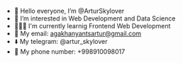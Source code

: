 - 👋 Hello everyone, I’m @ArturSkylover
- 👀 I’m interested in Web Development and Data Science
- 👨🏻‍💻 I'm currently learnig Frontend Web Development
- 📧 My email: agakhanyantsartur@gmail.com
- ⬇️ My telegram: @artur_skylover
- 📲 My phone number: +998910098017

<!---
ArturSkylover/ArturSkylover is a ✨ special ✨ repository because its `README.md` (this file) appears on your GitHub profile.
You can click the Preview link to take a look at your changes.
--->
